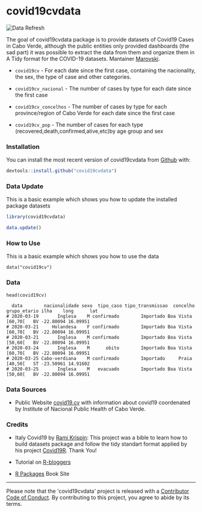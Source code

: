 
# covid19cvdata

<!-- badges: start -->
![Data Refresh](https://github.com/marovski/covid19cvdata/workflows/Data%20Refresh/badge.svg)

<!-- badges: end -->

The goal of covid19cvdata package is to provide datasets of Covid19 Cases in Cabo Verde, although the public entities only provided dashboards (the sad part) it was possible to extract the data from them and organize them in A Tidy format for the COVID-19 datasets.
Mantainer [Marovski](https://github.com/marovski).

* `covid19cv` - For each date since the first case, containing the nacionality, the sex, the type of case and other categories.

+ `covid19cv_nacional` - The number of cases by type for each date since the first case

* `covid19cv_concelhos` - The number of cases by type for each province/region of Cabo Verde for each date since the first case

* `covid19cv_pop` - The number of cases for each type (recovered,death,confirmed,ative,etc)by age group and sex



### Installation

You can install the most recent version of covid19cvdata from [Github](https://github.com/marovski/covid19cvdata) with:

``` r
devtools::install.github("covid19cvdata")
```

### Data Update

This is a basic example which shows you how to update the installed package datasets

``` r
library(covid19cvdata)

data.update()

```

### How to Use

This is a basic example which shows you how to use the data

```{r} 
data("covid19cv")
```
### Data

```{r}
head(covid19cv) 

  data        nacionalidade sexo  tipo_caso tipo_transmissao  concelho grupo_etario ilha    long      lat
# 2020-03-19       Inglesa    M confirmado        Importado Boa Vista      [60,70[   BV -22.80094 16.09951
# 2020-03-21     Holandesa    F confirmado        Importado Boa Vista      [60,70[   BV -22.80094 16.09951
# 2020-03-21       Inglesa    M confirmado        Importado Boa Vista      [50,60[   BV -22.80094 16.09951
# 2020-03-24       Inglesa    M      obito        Importado Boa Vista      [60,70[   BV -22.80094 16.09951
# 2020-03-25 Cabo-verdiana    M confirmado        Importado     Praia      [40,50[   ST -23.50961 14.91602
# 2020-03-25       Inglesa    M   evacuado        Importado Boa Vista      [50,60[   BV -22.80094 16.09951
```

### Data Sources

* Public Website [covid19.cv](www.covid19.cv) with information about covid19 coordenated by Institute of Nacional Public Health of Cabo Verde.

### Credits

* Italy Covid19 by [Rami Krispin](https://ramikrispin.github.io/italy_dash/#about): This project was a bible to learn how to build datasets package and follow the tidy standart format applied by his project [Covid19R](https://covid19r.github.io/documentation/index.html). Thank You!

* Tutorial on [R-bloggers](https://www.r-bloggers.com/creating-a-package-for-your-data-set/)

+ [R Packages](http://r-pkgs.had.co.nz/) Book Site 



-------------------
Please note that the 'covid19cvdata' project is released with a [Contributor Code of Conduct](.github/CODE_OF_CONDUCT.md). By contributing to this project, you agree to abide by its terms.
